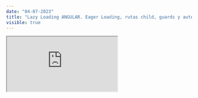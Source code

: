 ```yaml
---
date: "04-07-2023"
title: "Lazy Loading ANGULAR. Eager Loading, rutas child, guards y autenticación de usuarios"
visible: true
---
```

<iframe src="https://www.youtube.com/embed/CoFMWnrTDJI" allowfullscreen></iframe>
